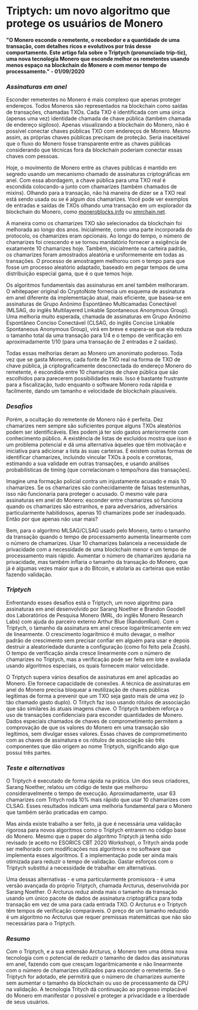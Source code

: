 # Triptych: um novo algoritmo que protege os usuários de Monero

**"O Monero esconde o remetente, o recebedor e a quantidade de uma transação, com detalhes ricos e evolutivos por trás desse comportamento. Este artigo fala sobre o Triptych (pronunciado trip-tic), uma nova tecnologia Monero que esconde melhor os remetentes usando menos espaço na blockchain do Monero e com menor tempo de processamento." - 01/09/2020**

### _Assinaturas em anel_

Esconder remetentes no Monero é mais complexo que apenas proteger endereços. Todos Moneros são representados na blockchain como saídas de transações, chamadas TXOs. Cada TXO é identificada com uma única (apenas uma vez) identidade chamada de chave pública (também chamada de endereço sigiloso). Apenas visualizando a blockchain do Monero, não é possível conectar chaves públicas TXO com endereços de Monero. Mesmo assim, as próprias chaves públicas precisam de proteção. Seria inaceitável que o fluxo do Monero fosse transparente entre as chaves públicas considerando que técnicas fora da blockchain poderiam conectar essas chaves com pessoas.

Hoje, o movimento de Monero entre as chaves públicas é mantido em segredo usando um mecanismo chamado de assinaturas criptográficas em anel. Com essa abordagem, a chave pública para uma TXO real é escondida colocando-a junto com chamarizes (também chamados de mixins). Olhando para a transação, não há maneira de dizer se a TXO real está sendo usada ou se é algum dos chamarizes. Você pode ver exemplos de entradas e saídas de TXOs olhando uma transação em um explorador da blockchain do Monero, como [moneroblocks.info](https://moneroblocks.info/) ou [xmrchain.net](https://xmrchain.net/).

A maneira como os chamarizes TXO são selecionados da blockchain foi melhorada ao longo dos anos. Inicialmente, como uma parte incorporada do protocolo, os chamarizes eram opcionais. Ao longo do tempo, o número de chamarizes foi crescendo e se tornou mandatório fornecer a exigência de exatamente 10 chamarizes hoje. Também, inicialmente na carteira padrão, os chamarizes foram amostrados aleatória e uniformemente em todas as transações. O processo de amostragem melhorou com o tempo para que fosse um processo aleatório adaptado, baseado em pegar tempos de uma distribuição especial gama, que é o que temos hoje.

Os algoritmos fundamentais das assinaturas em anel também melhoraram. O whitepaper original do CryptoNote fornecia um esquema de assinatura em anel diferente da implementação atual, mais eficiente, que basea-se em assinaturas de Grupo Anônimo Espontâneo Multicamadas Conectável (MLSAG, do inglês Multilayered Linkable Spontaneous Anonymous Group). Uma melhoria muito esperada, chamada de assinaturas em Grupo Anônimo Espontâneo Conciso Conectável (CLSAG, do inglês Concise Linkable Spontaneous Anonymous Group), virá em breve e espera-se que ela reduza o tamanho total da uma transação para 1/4 e o tempo de verificação em aproximadamente 1/10 (para uma transação de 2 entradas e 2 saídas).

Todas essas melhorias deram ao Monero um anonimato poderoso. Toda vez que se gasta Moneros, cada fonte de TXO real na forma de TXO de chave pública, já criptograficamente desconectada do endereço Monero do remetente, é escondida entre 10 chamarizes de chave pública que são escolhidos para parecerem possibilidades reais. Isso é bastante frustrante para a fiscalização, tudo enquanto o software Monero roda rápida e facilmente, dando um tamanho e velocidade de blockchain plausíveis.

### _Desafios_

Porém, a ocultação do remetente de Monero não é perfeita. Dez chamarizes nem sempre são suficientes porque alguns TXOs aleatórios podem ser identificáveis. Eles podem já ter sido gastos anteriormente com conhecimento público. A existência de listas de excluídos mostra que isso é um problema potencial e dá uma alternativa àqueles que têm motivação e iniciativa para adicionar a lista às suas carteiras. E existem outras formas de identificar chamarizes, incluindo vincular TXOs à pools e corretoras, estimando a sua validade em outras transações, e usando análises probabilísticas de timing (que correlacionam o tempo/hora das transações).

Imagine uma formação policial contra um injustamente acusado e mais 10 chamarizes. Se os chamarizes são conhecidamente de falsas testemunhas, isso não funcionaria para proteger o acusado. O mesmo vale para assinaturas em anel do Monero: esconder entre chamarizes só funciona quando os chamarizes são estranhos, e para adversários, adversários particularmente habilidosos, apenas 10 chamarizes pode ser inadequado. Então por que apenas não usar mais?

Bem, para o algoritmo MLSAG/CLSAG usado pelo Monero, tanto o tamanho da transação quando o tempo de processamento aumenta linearmente com o número de chamarizes. Usar 10 chamarizes balanceia a necessidade de privacidade com a necessidade de uma blockchain menor e um tempo de processamento mais rápido. Aumentar o número de chamarizes ajudaria na privacidade, mas também inflaria o tamanho da transação do Monero, que já é algumas vezes maior que a do Bitcoin, e atolaria as carteiras que estão fazendo validação.

### _Triptych_

Enfrentando esses desafios está o Triptych, um novo algoritmo para assinaturas em anel desenvolvido por Sarang Noether e Brandon Goodell dos Laboratórios de Pesquisa Monero (MRL, do inglês Monero Research Labs) com ajuda do parceiro externo Arthur Blue (RandomRun). Com o Triptych, o tamanho da assinatura em anel cresce logaritmicamente em vez de linearmente. O crescimento logarítmico é muito devagar, o melhor padrão de crescimento sem precisar confiar em alguém para usar e depois destruir a aleatoriedade durante a configuração (como foi feito pela Zcash). O tempo de verificação ainda cresce linearmente com o número de chamarizes no Triptych, mas a verificação pode ser feita em lote e avaliada usando algoritmos especiais, os quais fornecem maior velocidade.

O Triptych supera vários desafios de assinaturas em anel aplicadas ao Monero. Ele fornece capacidade de conexões. A técnica de assinaturas em anel do Monero precisa bloquear a reutilização de chaves públicas legítimas de forma a prevenir que um TXO seja gasto mais de uma vez (o tão chamado gasto duplo). O Tritych faz isso usando rótulos de associação que são similares às atuais imagens chave. O Triptych também reforça o uso de transações confidenciais para esconder quantidades de Monero. Dados especiais chamados de chaves de comprometimento permitem a comprovação de que os valores do Monero em uma transação são legítimos, sem divulgar esses valores. Essas chaves de comprometimento com as chaves de assinatura e os rótulos de associação são três componentes que dão origem ao nome Triptych, significando algo que possui três partes.

### _Teste e alternativas_

O Triptych é executado de forma rápida na prática. Um dos seus criadores, Sarang Noether, relatou um código de teste que melhorou consideravelmente o tempo de execução. Aproximadamente, usar 63 chamarizes com Tritych roda 10% mais rápido que usar 10 chamarizes com CLSAG. Esses resultados indicam uma melhoria fundamental para o Monero que também serão praticadas em campo.

Mas ainda existe trabalho a ser feito, já que é necessária uma validação rigorosa para novos algoritmos como o Triptych entrarem no código base do Monero. Mesmo que o paper do algoritmo Triptych já tenha sido revisado (e aceito no ESORICS CBT 2020 Workshop), o Tritych ainda pode ser melhorado com modificações nos algoritmos e no software que implementa esses algoritmos. E a implementação pode ser ainda mais otimizada para reduzir o tempo de validação. Gastar esforços com o Triptych substitui a necessidade de trabalhar em alternativas.

Uma dessas alternativas - e uma particularmente promissora - é uma versão avançada do próprio Triptych, chamada Arcturus, desenvolvida por Sarang Noether. O Arcturus reduz ainda mais o tamanho da transação usando um único pacote de dados de assinatura criptográfica para toda transação em vez de uma para cada entrada TXO. O Arcturus e o Triptych têm tempos de verificação comparáveis. O preço de um tamanho reduzido é um algoritmo no Arcturus que requer premissas matemáticas que não são necessárias para o Triptych.

### _Resumo_

Com o Triptych, e a sua extensão Arcturus, o Monero tem uma ótima nova tecnologia com o potencial de reduzir o tamanho de dados das assinaturas em anel, fazendo com que cresçam logaritmicamente e não linearmente com o número de chamarizes utilizados para esconder o remetente. Se o Triptych for adotado, ele permitirá que o número de chamarizes aumente sem aumentar o tamanho da blockchain ou uso de processamento da CPU na validação. A tecnologia Tritych dá continuação ao progesso implacável do Monero em manifestar o possível e proteger a privacidade e a liberdade de seus usuários.
